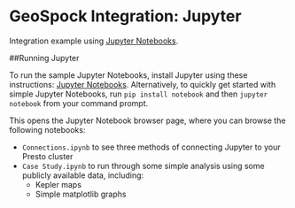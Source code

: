 # GeoSpock Integration: Jupyter

Integration example using [Jupyter Notebooks](https://jupyter.org).

##Running Jupyter

To run the sample Jupyter Notebooks, install Jupyter using these instructions: [Jupyter Notebooks](https://jupyter.org/install.html). Alternatively, to 
quickly get started with simple Jupyter Notebooks, run `pip install notebook` and then `jupyter notebook` from 
your command prompt.

This opens the Jupyter Notebook browser page, where you can browse the following notebooks:

 - `Connections.ipynb` to see three methods of connecting Jupyter to your Presto cluster
 - `Case Study.ipynb` to run through some simple analysis using some publicly available data, including:
    - Kepler maps
    - Simple matplotlib graphs
